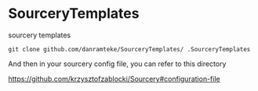 # SourceryTemplates
sourcery templates


`git clone github.com/danramteke/SourceryTemplates/ .SourceryTemplates`

And then in your sourcery config file, you can refer to this directory

https://github.com/krzysztofzablocki/Sourcery#configuration-file
